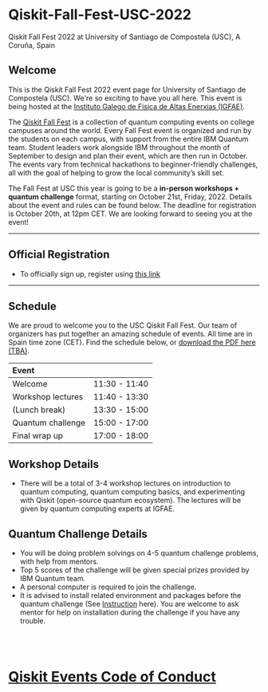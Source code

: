 # Qiskit-Fall-Fest-USC-2022
Qiskit Fall Fest 2022 at University of Santiago de Compostela (USC), A Coruña, Spain

## Welcome
This is the Qiskit Fall Fest 2022 event page for University of Santiago de Compostela (USC). We're so exciting to have you all here. This event is being hosted at the [Instituto Galego de Fisica de Altas Enerxias (IGFAE)](https://igfae.usc.es/igfae/).

The [Qiskit Fall Fest](https://qiskit-org-pr-2793.dcq4xc5i083.us-south.codeengine.appdomain.cloud/events/fall-fest/) is a collection of quantum computing events on college campuses around the world. Every Fall Fest event is organized and run by the students on each campus, with support from the entire IBM Quantum team. Student leaders work alongside IBM throughout the month of September to design and plan their event, which are then run in October. The events vary from technical hackathons to beginner-friendly challenges, all with the goal of helping to grow the local community’s skill set.

The Fall Fest at USC this year is going to be a **in-person workshops + quantum challenge** format, starting on October 21st, Friday, 2022. Details about the event and rules can be found below. The deadline for registration is October 20th, at 12pm CET. We are looking forward to seeing you at the event!

--------------------------------
## Official Registration
- To officially sign up, register using [this link](https://airtable.com/shr39F7PSZEi5xgb9)


--------------------------------
## Schedule

We are proud to welcome you to the USC Qiskit Fall Fest. Our team of organizers has put together an amazing schedule of events. All time are in Spain time zone (CET). Find the schedule below, or [download the PDF here (TBA)]().

| Event                                  |                 |
|:---------------------------------------|:---------------:|
| Welcome                                | 11:30 - 11:40   |
| Workshop lectures                      | 11:40 - 13:30   |
| (Lunch break)                          | 13:30 - 15:00   |
| Quantum challenge                      | 15:00 - 17:00   |
| Final wrap up                          | 17:00 - 18:00   |

## Workshop Details
- There will be a total of 3-4 workshop lectures on introduction to quantum computing, quantum computing basics, and experimenting with Qiskit (open-source quantum ecosystem). The lectures will be given by quantum computing experts at IGFAE.

## Quantum Challenge Details
- You will be doing problem solvings on 4-5 quantum challenge problems, with help from mentors. 
- Top 5 scores of the challenge will be given special prizes provided by IBM Quantum team.
- A personal computer is required to join the challenge.
- It is advised to install related environment and packages before the quantum challenge (See [Instruction](https://github.com/wyqian1027/Qiskit-Fall-Fest-USC-2022/blob/main/challenges/README.md) here). You are welcome to ask mentor for help on installation during the challenge if you have any trouble.



<br><br>
# [Qiskit Events Code of Conduct](https://github.com/Qiskit/qiskit/blob/master/CODE_OF_CONDUCT.md)
